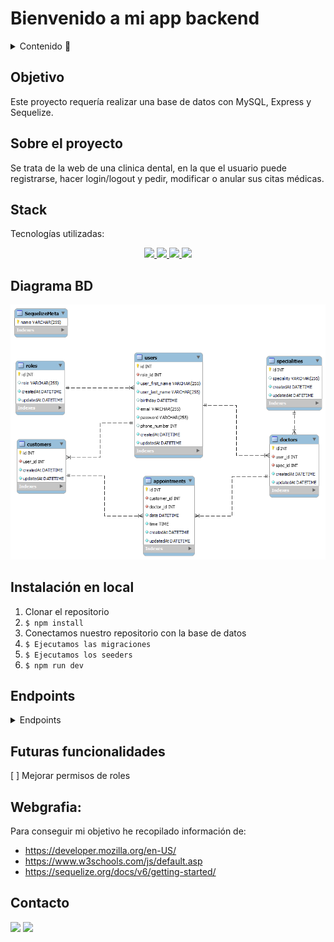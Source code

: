 # Bienvenido a mi app backend

<details>
  <summary>Contenido 📝</summary>
  <ol>
    <li><a href="#objetivo">Objetivo</a></li>
    <li><a href="#sobre-el-proyecto">Sobre el proyecto</a></li>
    <!-- <li><a href="#deploy-🌟">Deploy</a></li> -->
    <li><a href="#stack">Stack</a></li>
    <li><a href="#diagrama-bd">Diagrama</a></li>
    <li><a href="#instalación-en-local">Instalación</a></li>
    <li><a href="#endpoints">Endpoints</a></li>
    <li><a href="#futuras-funcionalidades">Futuras funcionalidades</a></li>
    <!-- <li><a href="#licencia">Licencia</a></li> -->
    <li><a href="#webgrafia">Webgrafia</a></li>
    <!-- <li><a href="#desarrollo">Desarrollo</a></li> -->
    <li><a href="#contacto">Contacto</a></li>
  </ol>
</details>

## Objetivo

Este proyecto requería realizar una base de datos con MySQL, Express y Sequelize.

## Sobre el proyecto

Se trata de la web de una clinica dental, en la que el usuario puede registrarse, hacer login/logout y pedir, modificar o anular sus citas médicas.

<!-- ## Deploy 🌟

<div align="center">
    ⭐🌟⭐<a href=""><strong>Url a producción </strong></a>⭐🌟⭐
</div> -->

## Stack

Tecnologías utilizadas:

<div align="center">
<a href="https://www.expressjs.com/">
    <img src= "https://img.shields.io/badge/express.js-%23404d59.svg?style=for-the-badge&logo=express&logoColor=%2361DAFB"/>
</a>
<a href="https://sequelize.org/">
    <img src= "https://img.shields.io/badge/Sequelize-52B0E7?style=for-the-badge&logo=Sequelize&logoColor=white"/>
</a>
<a href="https://nodejs.org/es/">
    <img src= "https://img.shields.io/badge/node.js-026E00?style=for-the-badge&logo=node.js&logoColor=white"/>
</a>
<a href="https://developer.mozilla.org/es/docs/Web/JavaScript">
    <img src= "https://img.shields.io/badge/javascipt-EFD81D?style=for-the-badge&logo=javascript&logoColor=black"/>
</a>
 </div>

## Diagrama BD

!['image-db'](./public/images/DentalClinicDiagram.png)

## Instalación en local

1. Clonar el repositorio
2. `$ npm install`
3. Conectamos nuestro repositorio con la base de datos
4. `$ Ejecutamos las migraciones`
5. `$ Ejecutamos los seeders`
6. `$ npm run dev`

## Endpoints

<details>
<summary>Endpoints</summary>

- AUTH

    - REGISTER

          POST http://localhost:3000/auth/register/

    body:

    ```js
        {
            "user_first_name": "Nuevo",
            "user_last_name": "Usuario",
            "email": "nuevo@usuario.com",
            "password": "12345678"
        }
    ```

    - LOGIN

          POST http://localhost:3000/auth/login/

    body:

    ```js
        {
            "email": "nuevo@usuario.com",
            "password": "12345678"
        }
    ```

- USERS 

    - GET ALL USERS 

              GET http://localhost:3000/users?page=1

    - GET MY PROFILE

              GET http://localhost:3000/users/profile
 
    - UPDATE MY PROFILE

              POST http://localhost:3000/users/update-profile

                   

    body: 

     ```js
        {
            "user_first_name": "Nuevo",
            "user_last_name": "Usuario",
            "birthday": "2023-01-01",
            "email": "nuevo@usuario.com",
            "phone_number": 666778800 
        }
    ```

    - CREATE APPOINTMENT

              POST http://localhost:3000/users/create-appointment

                   

       body: 

     ```js
        {
            "customer_id": 1,
            "doctor_id": 2,
            "date": "2023-07-03",
            "time": "18:00"
        }
    ```
   
    - UPDATE APPOINTMENT

              PUT http://localhost:3000/users/update-appointment/3

                   

       body: 

     ```js
        {
            "customer_id": 1,
            "doctor_id": 2,
            "date": "2023-07-03",
            "time": "18:30"
        }
    ```
    - DELETE APPOINTMENT

              DEL http://localhost:3000/users/delete-appointment/3                

    - FIND USER APPOINTMENTS

              GET http://localhost:3000/users/user-appointments                 

    - FIND ALL APPOINTMENTS AS A DOCTOR

              GET http://localhost:3000/users/all-appointments              

    - FIND ALL CUSTOMERS AS A DOCTOR

              GET http://localhost:3000/users/all-customers

                   

  </details>

## Futuras funcionalidades

[ ] Mejorar permisos de roles 

<!-- ## Licencia

Este proyecto se encuentra bajo licencia de "Mi Nombre" -->

## Webgrafia:

Para conseguir mi objetivo he recopilado información de:

- https://developer.mozilla.org/en-US/
- https://www.w3schools.com/js/default.asp
- https://sequelize.org/docs/v6/getting-started/

<!-- ## Desarrollo:

```js
const developer = "datata";

console.log("Desarrollado por: " + datata);
``` -->

## Contacto

<a href = "mailto:adrianapardo1998@gmail.com"><img src="https://img.shields.io/badge/Gmail-C6362C?style=for-the-badge&logo=gmail&logoColor=white" target="_blank"></a>
<a href="https://www.linkedin.com/in/adriana-pardo-diez/" target="_blank"><img src="https://img.shields.io/badge/-LinkedIn-%230077B5?style=for-the-badge&logo=linkedin&logoColor=white" target="_blank"></a>

</p>
